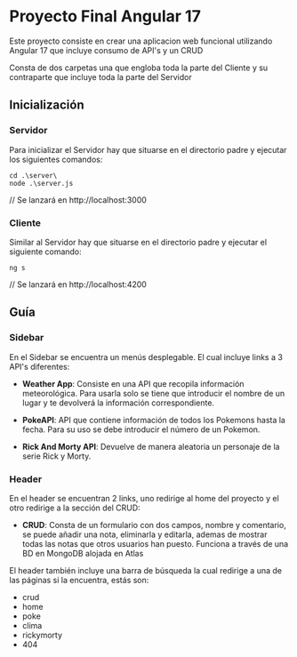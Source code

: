 
# Proyecto Final Angular 17

Este proyecto consiste en crear una aplicacion web funcional utilizando Angular 17 que incluye consumo de API's y un CRUD

Consta de dos carpetas una que engloba toda la parte del Cliente y su contraparte que incluye toda la parte del Servidor



## Inicialización

### Servidor
Para inicializar el Servidor hay que situarse en el directorio padre y ejecutar los siguientes comandos:

```http
cd .\server\
node .\server.js
```

// Se lanzará en http://localhost:3000

### Cliente
Similar al Servidor hay que situarse en el directorio padre y ejecutar el siguiente comando:


```http
ng s
```

// Se lanzará en http://localhost:4200
## Guía

### Sidebar
En el Sidebar se encuentra un menús desplegable. El cual incluye links a 3 API's diferentes:
- **Weather App**: Consiste en una API que recopila información meteorológica. Para usarla solo se tiene que introducir el nombre de un lugar y te devolverá la información correspondiente.

- **PokeAPI**: API que contiene información de todos los Pokemons hasta la fecha. Para su uso se debe introducir el número de un Pokemon.

- **Rick And Morty API**: Devuelve de manera aleatoria un personaje de la serie Rick y Morty.



### Header
En el header se encuentran 2 links, uno redirige al home del proyecto y el otro redirige a la sección del CRUD:
- **CRUD**: Consta de un formulario con dos campos, nombre y comentario, se puede añadir una nota, eliminarla y editarla, ademas de mostrar todas las notas que otros usuarios han puesto. Funciona a través de una BD en MongoDB alojada en Atlas

El header también incluye una barra de búsqueda la cual redirige a una de las páginas si la encuentra, estás son:
- crud
- home
- poke
- clima
- rickymorty
- 404

